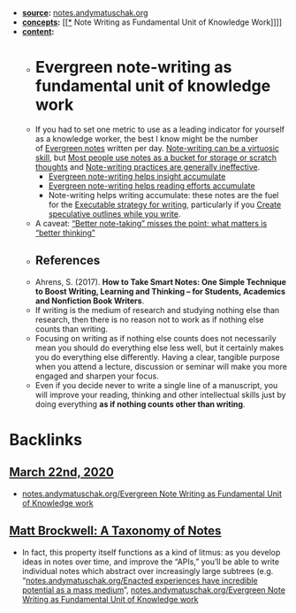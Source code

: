 - **[source](<../source.md>):** [notes.andymatuschak.org](<../notes.andymatuschak.org.md>)
- **[concepts](<../concepts.md>):** [[[*](<../[[*.md>) Note Writing as Fundamental Unit of Knowledge Work]]]]
- **[content](<../content.md>):**
    - # Evergreen note-writing as fundamental unit of knowledge work
    - If you had to set one metric to use as a leading indicator for yourself as a knowledge worker, the best I know might be the number of [Evergreen notes](https://notes.andymatuschak.org/Evergreen_notes) written per day. [Note-writing can be a virtuosic skill](https://notes.andymatuschak.org/Note-writing_can_be_a_virtuosic_skill), but [Most people use notes as a bucket for storage or scratch thoughts](https://notes.andymatuschak.org/Most_people_use_notes_as_a_bucket_for_storage_or_scratch_thoughts) and [Note-writing practices are generally ineffective](https://notes.andymatuschak.org/Note-writing_practices_are_generally_ineffective).
        - [Evergreen note-writing helps insight accumulate](https://notes.andymatuschak.org/Evergreen_note-writing_helps_insight_accumulate)
        - [Evergreen note-writing helps reading efforts accumulate](https://notes.andymatuschak.org/Evergreen_note-writing_helps_reading_efforts_accumulate)
        - Note-writing helps writing accumulate: these notes are the fuel for the [Executable strategy for writing](https://notes.andymatuschak.org/Executable_strategy_for_writing), particularly if you [Create speculative outlines while you write](https://notes.andymatuschak.org/Create_speculative_outlines_while_you_write).
    - A caveat: [“Better note-taking” misses the point; what matters is “better thinking”](https://notes.andymatuschak.org/%E2%80%9CBetter_note-taking%E2%80%9D_misses_the_point%3B_what_matters_is_%E2%80%9Cbetter_thinking%E2%80%9D)
    - ## References
    - Ahrens, S. (2017). __How to Take Smart Notes: One Simple Technique to Boost Writing, Learning and Thinking – for Students, Academics and Nonfiction Book Writers__.
    - If writing is the medium of research and studying nothing else than research, then there is no reason not to work as if nothing else counts than writing.
    - Focusing on writing as if nothing else counts does not necessarily mean you should do everything else less well, but it certainly makes you do everything else differently. Having a clear, tangible purpose when you attend a lecture, discussion or seminar will make you more engaged and sharpen your focus.
    - Even if you decide never to write a single line of a manuscript, you will improve your reading, thinking and other intellectual skills just by doing everything __as if nothing counts other than writing__.

# Backlinks
## [March 22nd, 2020](<March 22nd, 2020.md>)
- [notes.andymatuschak.org/Evergreen Note Writing as Fundamental Unit of Knowledge work](<../notes.andymatuschak.org/Evergreen Note Writing as Fundamental Unit of Knowledge work.md>)

## [Matt Brockwell: A Taxonomy of Notes](<Matt Brockwell: A Taxonomy of Notes.md>)
- In fact, this property itself functions as a kind of litmus: as you develop ideas in notes over time, and improve the “APIs,” you’ll be able to write individual notes which abstract over increasingly large subtrees (e.g. “[notes.andymatuschak.org/Enacted experiences have incredible potential as a mass medium](<../notes.andymatuschak.org/Enacted experiences have incredible potential as a mass medium.md>)”, [notes.andymatuschak.org/Evergreen Note Writing as Fundamental Unit of Knowledge work](<../notes.andymatuschak.org/Evergreen Note Writing as Fundamental Unit of Knowledge work.md>)

